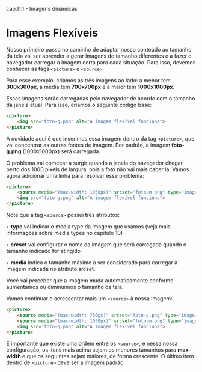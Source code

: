 cap.11.1 - Imagens dinâmicas

# Imagens Flexíveis

Nosso primeiro passo no caminho de adaptar nosso conteúdo ao tamanho da tela vai ser aprender a gerar imagens de tamanho diferentes e a fazer o navegador carregar a imagem certa para cada situação. Para isso, devemos conhecer as tags `<picture>` e `<source>`.

Para esse exemplo, criamos as três imagens ao lado: a menor tem **300x300px**, a média tem **700x700px** e a maior tem **1000x1000px**.

Essas imagens serão carregadas pelo navegador de acordo com o tamanho da janela atual. Para isso, criamos o seguinte código base:

```html
<picture>
    <img src="foto-g.png" alt="A imagem flexível funciona">
</picture>
```

A novidade aqui é que inserimos essa imagem dentro da tag `<picture>`, que vai concentrar as outras fontes de imagem. Por padrão, a imagem **foto-g.png** (1000x1000px) será carregada.

O problema vai começar a surgir quando a janela do navegador chegar perto dos 1000 pixels de largura, pois a foto não vai mais caber lá. Vamos agora adicionar uma linha para resolver esse problema:

```html
<picture> 
    <source media="(max-width: 1050px)" srcset="foto-m.png" type="image/png">
    <img src="foto-g.png" alt="A imagem flexível funciona">
</picture>
```

Note que a tag `<source>` possui três atributos:

‣ **type** vai indicar o media type da imagem que usamos (veja mais informações sobre media types no capítulo 10)

‣ **srcset** vai configurar o nome da imagem que será carregada quando o tamanho indicado for atingido

‣ **media** indica o tamanho máximo a ser considerado para carregar a imagem indicada no atributo srcset.

Você vai perceber que a imagem muda automaticamente conforme aumentamos ou diminuímos o tamanho da tela.

Vamos continuar e acrescentar mais um `<source>` à nossa imagem:

```html
<picture>
    <source media="(max-width: 750px)" srcset="foto-p.png" type="image/png">
    <source media="(max-width: 1050px)" srcset="foto-m.png" type="image/png">
    <img src="foto-g.png" alt="A imagem flexivel funciona">
</picture>
```

É importante que existe uma ordem entre os `<source>`, e nessa nossa configuração, os itens mais acima sejam os menores tamanhos para **max-width** e que os seguintes sejam maiores, de forma crescente. O último item dentro de `<picture>` deve ser a imagem padrão.